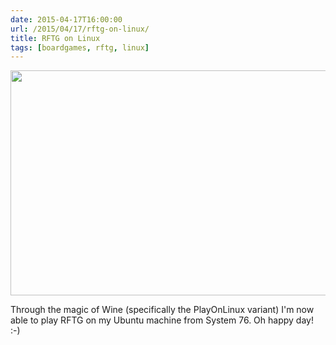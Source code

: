 ```yaml
---
date: 2015-04-17T16:00:00
url: /2015/04/17/rftg-on-linux/
title: RFTG on Linux
tags: [boardgames, rftg, linux]
---
```


<a href="https://imgur.com/raqZSLN"><img class="aligncenter" src="https://i.imgur.com/raqZSLNl.png" alt="" width="640" height="360" /></a>

Through the magic of Wine (specifically the PlayOnLinux variant) I'm now able to play RFTG on my Ubuntu machine from System 76. Oh happy day! :-)